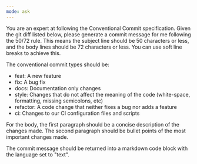 ```yaml
---
mode: ask
---
```


You are an expert at following the Conventional Commit specification.
Given the git diff listed below, please generate a commit message for me following the 50/72 rule.
This means the subject line should be 50 characters or less, and the body lines should be 72 characters or less. You can use soft line breaks to achieve this.

The conventional commit types should be:

- feat: A new feature
- fix: A bug fix
- docs: Documentation only changes
- style: Changes that do not affect the meaning of the code (white-space, formatting, missing semicolons, etc)
- refactor: A code change that neither fixes a bug nor adds a feature
- ci: Changes to our CI configuration files and scripts

For the body, the first paragraph should be a concise description of the changes made.
The second paragraph should be bullet points of the most important changes made.

The commit message should be returned into a markdown code block with the language set to "text".
